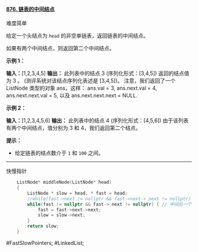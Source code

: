 #### [876. 链表的中间结点](https://leetcode.cn/problems/middle-of-the-linked-list/)

难度简单

给定一个头结点为 `head` 的非空单链表，返回链表的中间结点。

如果有两个中间结点，则返回第二个中间结点。

**示例 1：**

**输入：**[1,2,3,4,5]
**输出：** 此列表中的结点 3 (序列化形式：[3,4,5])
返回的结点值为 3 。 (测评系统对该结点序列化表述是 [3,4,5])。
注意，我们返回了一个 ListNode 类型的对象 ans，这样：
ans.val = 3, ans.next.val = 4, ans.next.next.val = 5, 以及 ans.next.next.next = NULL.

**示例 2：**

**输入：**[1,2,3,4,5,6]
**输出：** 此列表中的结点 4 (序列化形式：[4,5,6])
由于该列表有两个中间结点，值分别为 3 和 4，我们返回第二个结点。

**提示：**

-   给定链表的结点数介于 `1` 和 `100` 之间。
---- ----
快慢指针
```cpp
    ListNode* middleNode(ListNode* head)
    {   
        ListNode * slow = head, * fast = head;
        //while(fast->next != nullptr && fast->next-> next != nullptr) { // 中间前一个                  
        while(fast != nullptr && fast-> next != nullptr) { // 中间后一个                                
            fast = fast->next->next;                                                                    
            slow = slow->next;
        }   
        return slow;                                                                                    
    }
```
#FastSlowPointers; #LinkedList;
